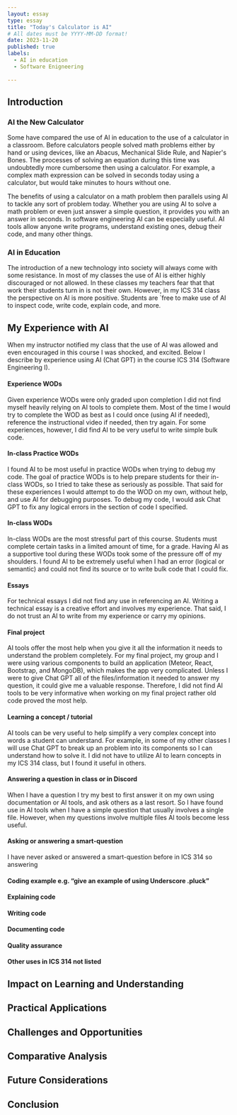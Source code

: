 ```yaml
---
layout: essay
type: essay
title: "Today's Calculator is AI"
# All dates must be YYYY-MM-DD format!
date: 2023-11-20
published: true
labels:
  - AI in education
  - Software Enigneering
  
---
```

## Introduction
### AI the New Calculator

Some have compared the use of AI in education to the use of a calculator in a classroom. Before calculators people solved math problems either by hand or using devices, like an Abacus, Mechanical Slide Rule, and Napier's Bones. The processes of solving an equation during this time was undoubtedly more cumbersome then using a calculator. For example, a complex math expression can be solved in seconds today using a calculator, but would take minutes to hours without one. 

The benefits of using a calculator on a math problem then parallels using AI to tackle any sort of problem today. Whether you are using AI to solve a math problem or even just answer a simple question, it provides you with an answer in seconds. In software engineering AI can be especially useful. AI tools allow anyone write programs, understand existing ones, debug their code, and many other things. 

### AI in Education
    
The introduction of a new technology into society will always come with some resistance. In most of my classes the use of AI is either highly discouraged or not allowed. In these classes my teachers fear that that work their students turn in is not their own. However, in my ICS 314 class the perspective on AI is more positive. Students are `free to make use of AI to inspect code, write code, explain code, and more. 

## My Experience with AI

When my instructor notified my class that the use of AI was allowed and even encouraged in this course I was shocked, and excited. Below I describe by experience using AI (Chat GPT) in the course ICS 314 (Software Engineering I).

#### Experience WODs
Given experience WODs were only graded upon completion I did not find myself heavily relying on AI tools to complete them. Most of the time I would try to complete the WOD as best as I could  once (using AI if needed), reference the instructional video if needed, then try again. For some experiences, however, I did find AI to be very useful to write simple bulk code. 

#### In-class Practice WODs
I found AI to be most useful in practice WODs when trying to debug my code. The goal of practice WODs is to help prepare students for their in-class WODs, so I tried to take these as seriously as possible. That said for these experiences I would attempt to do the WOD on my own, without help, and use AI for debugging purposes. To debug my code, I would ask Chat GPT to fix any logical errors in the section of code I specified. 

#### In-class WODs
In-class WODs are the most stressful part of this course. Students must complete certain tasks in a limited amount of time, for a grade. Having AI as a supportive tool during these WODs took some of the pressure off of my shoulders. I found AI to be extremely useful when I had an error (logical or semantic) and could not find its source or to write bulk code that I could fix. 

#### Essays
For technical essays I did not find any use in referencing an AI. Writing a technical essay is a creative effort and involves my experience. That said, I do not trust an AI to write from my experience or carry my opinions. 

#### Final project
AI tools offer the most help when you give it all the information it needs to understand the problem completely. For my final project, my group and I were using various components to build an application (Meteor, React, Bootstrap, and MongoDB), which makes the app very complicated. Unless I were to give Chat GPT all of the files/information it needed to answer my question, it could give me a valuable response. Therefore, I did not find AI tools to be very informative when working on my final project rather old code proved the most help. 
#### Learning a concept / tutorial
AI tools can be very useful to help simplify a very complex concept into words a student can understand. For example, in some of my other classes I will use Chat GPT to break up an problem into its components so I can understand how to solve it. I did not have to utilize AI to learn concepts in my ICS 314 class, but I found it useful in others. 
#### Answering a question in class or in Discord
When I have a question I try my best to first answer it on my own using documentation or AI tools, and ask others as a last resort. So I have found use in AI tools when I have a simple question that usually involves a single file. However, when my questions involve multiple files AI tools become less useful. 
#### Asking or answering a smart-question
I have never asked or answered a smart-question before in ICS 314 so answering 
#### Coding example e.g. “give an example of using Underscore .pluck”
#### Explaining code
#### Writing code
#### Documenting code
#### Quality assurance
#### Other uses in ICS 314 not listed

## Impact on Learning and Understanding

## Practical Applications

## Challenges and Opportunities

## Comparative Analysis

## Future Considerations

## Conclusion

